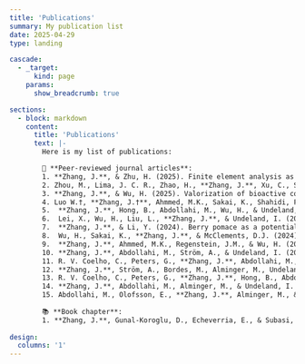 ```yaml
---
title: 'Publications'
summary: My publication list
date: 2025-04-29
type: landing

cascade:
  - _target:
      kind: page
    params:
      show_breadcrumb: true

sections:
  - block: markdown
    content:
      title: 'Publications'
      text: |-
        Here is my list of publications:

        📝 **Peer-reviewed journal articles**:      
        1. **Zhang, J.**, & Zhu, H. (2025). Finite element analysis as a promising approach for texture development of plant-based meat analogs. *Physics of Fluids*. 🔗 [Read online](https://doi.org/10.1063/5.0250659) 
        2. Zhou, M., Lima, J. C. R., Zhao, H., **Zhang, J.**, Xu, C., Santos-Júnior, C. D., & Wu, H. (2025). Harnessing AI for enhanced screening of antimicrobial bioactive compounds in food safety and preservation. *Trends in Food Science & Technology*. 🔗 [Read online](https://doi.org/10.1016/j.tifs.2025.104887)
        3. **Zhang, J.**, & Wu, H. (2025). Valorization of bioactive compounds from food by-products using supercritical fluid extraction: A technological and industrial perspective. *Food Chemistry*. 🔗 [Read online](https://doi.org/10.1016/j.foodchem.2025.144277) 
        4. Luo W.†, **Zhang, J.†**, Ahmmed, M.K., Sakai, K., Shahidi, F., Zhi Z., & Wu, H. (2025). Valorization of animal by-product enzymes: Advancing sustainable food processing through innovative extraction, purification, and application strategies. *Trends in Food Science & Technology*. 🔗 [Read online](https://doi.org/10.1016/j.tifs.2025.104870) 
        5.	**Zhang, J.**, Hong, B., Abdollahi, M., Wu, H., & Undeland, I. (2024). Role of lingonberry press cake in producing stable herring protein isolates via pH-shift processing: a dose response study. *Food Chemistry: X*. 🔗 [Read online](https://doi.org/10.1016/j.fochx.2024.101456) 
        6.	Lei, X., Wu, H., Liu, L., **Zhang, J.**, & Undeland, I. (2024). Mechanistic insights to the strong antioxidative capacity of lingonberry press cake during recovery of fish protein ingredients. *Future Foods*. 🔗 [Read online](https://doi.org/10.1016/j.fufo.2024.100484) 
        7.	**Zhang, J.**, & Li, Y. (2024). Berry pomace as a potential ingredient for plant-based meat analogs. *Food Biomacromolecules*. 🔗 [Read online](https://doi.org/10.1002/fob2.12010) 
        8.	Wu, H., Sakai, K., **Zhang, J.**, & McClements, D.J. (2024). Plant-based meat analogs: Color challenges and natural colorants. *Food, Nutrition and Health*. 🔗 [Read online](https://doi.org/10.1007/s44403-024-00005-w) 
        9.	**Zhang, J.**, Ahmmed, M.K., Regenstein, J.M., & Wu, H. (2024). Recent advances of recycling proteins from seafood by-products: Industrial applications, challenges, and breakthroughs. *Trends in Food Science & Technology*. 🔗 [Read online](https://doi.org/10.1016/j.tifs.2024.104533) 
        10.	**Zhang, J.**, Abdollahi, M., Ström, A., & Undeland, I. (2023). Lingonberry (Vaccinium vitis-idaea) press-cake as a new processing aid during isolation of protein from herring (Clupea harengus) co-products. Food Chemistry: X. 🔗 [Read online](https://doi.org/10.1016/j.fochx.2023.100592) 
        11.	R. V. Coelho, C., Peters, G., **Zhang, J.**, Abdollahi, M., & Undeland, I. (2023). Fish beyond fillets: life cycle assessment of cross-processing herring and lingonberry co-products into a food product. *Resources, Conservation and Recycling*. 🔗 [Read online](https://doi.org/10.1016/j.resconrec.2022.106703) 
        12.	**Zhang, J.**, Ström, A., Bordes, M., Alminger, M., Undeland, I., & Abdollahi, M. (2023). Radial discharge high shear homogenization and ultrasonication assisted pH-shift processing of herring co-products with antioxidant-rich materials for maximum protein yield and functionality. *Food Chemistry*. 🔗 [Read online](https://doi.org/10.1016/j.foodchem.2022.133986) 
        13.	R. V. Coelho, C., Peters, G., **Zhang, J.**, Hong, B., Abdollahi, M., & Undeland, I. (2022). A comparative life cycle assessment of cross-processing herring side streams with fruit pomace or seaweed into a stable food protein ingredient. *Future Foods*. 🔗 [Read online](https://doi.org/10.1016/j.fufo.2022.100194) 
        14.	**Zhang, J.**, Abdollahi, M., Alminger, M., & Undeland, I. (2022). Cross-processing herring and salmon co-products with agricultural and marine side-streams or seaweeds produces protein isolates more stable towards lipid oxidation. *Food Chemistry*. 🔗 [Read online](https://doi.org/10.1016/j.foodchem.2022.132314) 
        15.	Abdollahi, M., Olofsson, E., **Zhang, J.**, Alminger, M., & Undeland, I. (2020). Minimizing lipid oxidation during pH-shift processing of fish by-products by cross-processing with lingonberry press cake, shrimp shells or brown seaweed. *Food Chemistry*. 🔗 [Read online](https://doi.org/10.1016/j.foodchem.2020.127078) 
        
        📚 **Book chapter**: 
        1. **Zhang, J.**, Gunal-Koroglu, D., Echeverria, E., & Subasi, B.G. (2025). Recent advances in valorization of wastes and by-products of berry processing and food applications. In A.C Karaca & E. Capanoglu (Eds.), *Berry Fruits* (pp. 343-383). Academic Press. 🔗 [Read online](https://doi.org/10.1016/B978-0-443-16011-0.00010-9) 
         
design:
  columns: '1'
---
```

